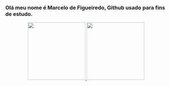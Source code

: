 ### Olá meu nome é Marcelo de Figueiredo, Github usado para fins de estudo.

<div align="center">
  <a href="https://github.com/MarceloFigs">
  <img height="180em" src="https://github-readme-stats-sigma-five.vercel.app/api?username=MarceloFigs&show_icons=true&theme=github_dark&include_all_commits=true&count_private=true"/>
  <img height="180em" src="https://github-readme-stats-sigma-five.vercel.app/api/top-langs/?username=MarceloFigs&layout=compact&langs_count=7&theme=github_dark"/>
</div>

<!--
**MarceloFigs/MarceloFigs** is a ✨ _special_ ✨ repository because its `README.md` (this file) appears on your GitHub profile.

Here are some ideas to get you started:

- 🔭 I’m currently working on ...
- 🌱 I’m currently learning ...
- 👯 I’m looking to collaborate on ...
- 🤔 I’m looking for help with ...
- 💬 Ask me about ...
- 📫 How to reach me: ...
- 😄 Pronouns: ...
- ⚡ Fun fact: ...
-->
